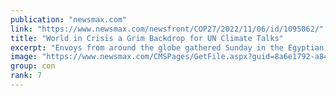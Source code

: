 ```yaml
---
publication: "newsmax.com"
link: "https://www.newsmax.com/newsfront/COP27/2022/11/06/id/1095062/"
title: "World in Crisis a Grim Backdrop for UN Climate Talks"
excerpt: "Envoys from around the globe gathered Sunday in the Egyptian seaside resort of Sharm el-Sheikh for talks on tackling climate change amid a multitude of competing crises, including the war in Ukraine, "
image: "https://www.newsmax.com/CMSPages/GetFile.aspx?guid=8a6e1792-a849-4637-bca4-388beaee9332&SiteName=Newsmax"
group: con
rank: 7
---
```


